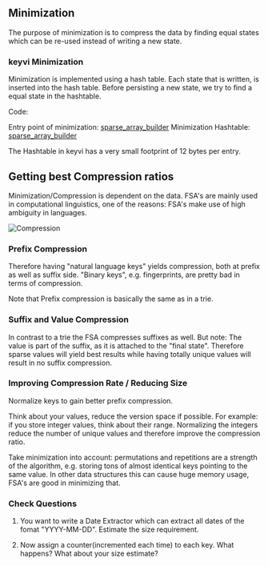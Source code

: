 ## Minimization

The purpose of minimization is to compress the data by finding equal states which can be re-used instead of writing a
new state.

### keyvi Minimization

Minimization is implemented using a hash table. Each state that is written, is inserted into the hash table. Before
persisting a new state, we try to find a equal state in the hashtable.

Code:

Entry point of minimization: [sparse_array_builder](/keyvi/src/cpp/dictionary/fsa/internal/sparse_array_builder.h)
Minimization Hashtable: [sparse_array_builder](/keyvi/src/cpp/dictionary/fsa/internal/minimization_hash.h)

The Hashtable in keyvi has a very small footprint of 12 bytes per entry.

## Getting best Compression ratios

Minimization/Compression is dependent on the data. FSA's are mainly used in computational linguistics, one of the reasons:
FSA's make use of high ambiguity in languages.

![Compression](/doc/images/compression.png)

### Prefix Compression

Therefore having "natural language keys" yields compression, both at prefix as well as suffix side. "Binary keys", e.g.
fingerprints, are pretty bad in terms of compression.

Note that Prefix compression is basically the same as in a trie.

### Suffix and Value Compression

In contrast to a trie the FSA compresses suffixes as well. But note: The value is part of the suffix, as it is attached
to the "final state". Therefore sparse values will yield best results while having totally unique values will result in
no suffix compression.

### Improving Compression Rate / Reducing Size

Normalize keys to gain better prefix compression.

Think about your values, reduce the version space if possible. For example: if you store integer values, think about their
range. Normalizing the integers reduce the number of unique values and therefore improve the compression ratio.

Take minimization into account: permutations and repetitions are a strength of the algorithm, e.g. storing tons of almost
 identical keys pointing to the same value. In other data structures this can cause huge memory usage, FSA's are good in
 minimizing that.

### Check Questions

1. You want to write a Date Extractor which can extract all dates of the fomat "YYYY-MM-DD". Estimate the size
requirement.

2. Now assign a counter(incremented each time) to each key. What happens? What about your size estimate?
